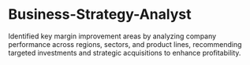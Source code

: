 # Business-Strategy-Analyst
Identified key margin improvement areas by analyzing company performance across regions, sectors, and product lines, recommending targeted investments and strategic acquisitions to enhance profitability. 
